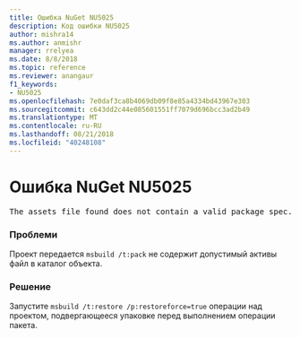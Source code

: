 ```yaml
---
title: Ошибка NuGet NU5025
description: Код ошибки NU5025
author: mishra14
ms.author: anmishr
manager: rrelyea
ms.date: 8/8/2018
ms.topic: reference
ms.reviewer: anangaur
f1_keywords:
- NU5025
ms.openlocfilehash: 7e0daf3ca8b4069db09f8e85a4334bd43967e303
ms.sourcegitcommit: c643dd2c44e085601551ff7079d696bcc3ad2b49
ms.translationtype: MT
ms.contentlocale: ru-RU
ms.lasthandoff: 08/21/2018
ms.locfileid: "40248108"
---
```

# <a name="nuget-error-nu5025"></a>Ошибка NuGet NU5025
<pre>The assets file found does not contain a valid package spec. Try restoring the project again. The location of the assets file is F:\project\obj\project.assets.json.</pre>

### <a name="issue"></a>Проблеми

Проект передается `msbuild /t:pack` не содержит допустимый активы файл в каталог объекта.


### <a name="solution"></a>Решение

Запустите `msbuild /t:restore /p:restoreforce=true` операции над проектом, подвергающееся упаковке перед выполнением операции пакета.

